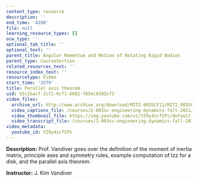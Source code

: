 ```yaml
---
content_type: resource
description: ''
end_time: '4198'
file: null
learning_resource_types: []
ocw_type: ''
optional_tab_title: ''
optional_text: ''
parent_title: Angular Momentum and Motion of Rotating Rigid Bodies
parent_type: CourseSection
related_resources_text: ''
resource_index_text: ''
resourcetype: Video
start_time: '3279'
title: Parallel axis theorem
uid: 55c1bacf-2cf2-0cf1-6882-f854c8395cf3
video_files:
  archive_url: http://www.archive.org/download/MIT2.003SCF11/MIT2_003SCF11_lec11_300k.mp4
  video_captions_file: /courses/2-003sc-engineering-dynamics-fall-2011/a37451f3825c592288ee8bc62c24bd21_YZ9y4zcfCPs.vtt
  video_thumbnail_file: https://img.youtube.com/vi/YZ9y4zcfCPs/default.jpg
  video_transcript_file: /courses/2-003sc-engineering-dynamics-fall-2011/cf871cd7eeec04704e305999f9a18fdf_YZ9y4zcfCPs.pdf
video_metadata:
  youtube_id: YZ9y4zcfCPs
---
```


**Description:** Prof. Vandiver goes over the definition of the moment of inertia matrix, principle axes and symmetry rules, example computation of Izz for a disk, and the parallel axis theorem.

**Instructor:** J. Kim Vandiver



